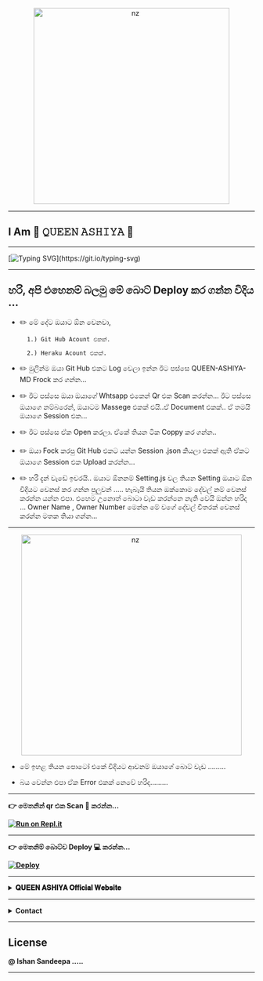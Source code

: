 <p align="center">
<img src="https://i.ibb.co/3M1pzNm/Ashiya.jpg" alt="nz" width="400"/>
</p>


----

## I Am 💞 𝚀𝚄𝙴𝙴𝙽 𝙰𝚂𝙷𝙸𝚈𝙰 💞



----


 [![Typing SVG](https://readme-typing-svg.herokuapp.com?font=&duration=5550&color=F749F3&width=500&height=60&lines=Hi+Friends+...;I'm+QUEEN+ASHIYA+...;Sri+Lankan+World+Best+Whatsapp+BOT+...;Create+By+%3A-++Ishan+Sandeepa+...)](https://git.io/typing-svg)



----

## හරි, අපි එහෙනම් බලමු මේ බොට් Deploy කර ගන්න විදිය ... 


 * ✏️ මේ දේට ඔයාට ඕන වෙනවා,

         1.) Git Hub Acount එකක්.

         2.) Heraku Acount එකක්.


* ✏️ මුලින්ම ඔයා Git Hub එකට Log වෙලා ඉන්න ඊට පස්සෙ QUEEN-ASHIYA-MD   Frock කර ගන්න...

* ✏️ ඊට පස්සෙ ඔයා ඔයාගේ  Whtsapp එකෙන් Qr එක Scan කරන්න... ඊට පස්සෙ ඔයාගෙ නම්බරෙන්, ඔයාටම Massege එකක් එයි..ඒ Document එකක්.. ඒ තමයි ඔයාගෙ Session එක... 

* ✏️  ඊට පස්සෙ ඒක Open කරලා. ඒකේ තියන ටික Coppy කර ගන්න..

* ✏️ ඔයා Fock කරපු Git Hub එකට යන්න Session .json කියලා එකක් ඇති ඒකට ඔයාගෙ Session එක Upload කරන්න... 

* ✏️ හරි දැන් වැඩේ ඉවරයි.. ඔයාට ඕනනම් Setting.js වල තියන Setting ඔයාට ඕන විදියට වෙනස් කර ගන්න පුලුවන් ..... හැබැයි තියන ඔක්කොම දේවල් නම් වෙනස් කරන්න යන්න එපා. එහෙම                උනොත්     බොටා වැඩ කරන්නෙ නැති වෙයි ඔන්න හරිද ... Owner Name , Owner Number මෙන්න මේ වගේ දේවල් විතරක් වෙනස් කරන්න මතක තියා ගන්න...


---- 

<p align="center">
<img src="https://i.ibb.co/NpQ4LLq/image-2022-07-27-194311803.png" alt="nz" width="450"/>
</p>


*  මේ ඉහළ තියන පොටෝ එකේ විදියට ආවනම් ඔයාගේ බොට් වැඩ .........

*  බය වෙන්න එපා ඒක Error එකක් නෙවේ හරිද.........


---- 




<b>👉  මෙතනින් qr එක Scan 🔎 කරන්න... 

[![Run on Repl.it](https://repl.it/badge/github/quiec/whatsAlfa)](https://replit.com/@ishansandeepa18/QUEEN-ASHIYA-MD?v=1)





---- 




<b>👉  මෙතනිම් බොට්ව Deploy 💻 කරන්න...


[![Deploy](https://www.herokucdn.com/deploy/button.svg)](https://heroku.com/deploy)






----



<b><details><summary>𝐐𝐔𝐄𝐄𝐍 𝐀𝐒𝐇𝐈𝐘𝐀 𝐎𝐟𝐟𝐢𝐜𝐢𝐚𝐥 𝐖𝐞𝐛𝐬𝐢𝐭𝐞</summary><br>
	

[```🎀  𝒞𝐿𝐼𝒞𝒦 𝐻𝐸𝑅𝐸  🎀```](https://sites.google.com/view/queen-ashiya/home)

</details>


----

<!-- Contact Owner -->
<b><details><summary>Contact</summary></b>

*  ```Connect With Me```
<p align="center">
<a href="https://wa.me/923090456850"><img src="https://img.shields.io/badge/Contact Mr.Ishan Sandeepa-25D366?style=for-the-badge&logo=whatsapp&logoColor=white" />
<a /><br>
</p>

</details>

</details><hr>


	
	
	
	

	
	
## License  

@ Ishan Sandeepa .....


----
